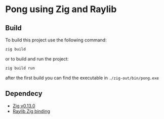 # Pong using Zig and Raylib

## Build
To build this project use the following command:
```bash
zig build
```

or to build and run the project:
```bash
zig build run
```

after the first build you can find the executable in `./zig-out/bin/pong.exe`

## Dependecy
- [Zig v0.13.0](https://ziglang.org/download/)
- [Raylib Zig binding](https://github.com/Not-Nik/raylib-zig)
